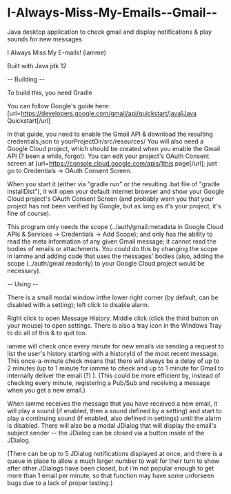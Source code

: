 # I-Always-Miss-My-Emails--Gmail--
Java desktop application to check gmail and display notifications &amp; play sounds for new messages

I Always Miss My E-mails! (iamme)

Built with Java jdk 12

-- Building --

To build this, you need Gradle

You can follow Google's guide here: [url=https://developers.google.com/gmail/api/quickstart/java]Java Quickstart[/url]

In that guide, you need to enable the Gmail API & download the resulting credentials.json to yourProjectDir/src/resources/
You will also need a Google Cloud project, which should be created when you enable the Gmail API (? been a while, forgot). You can edit your project's OAuth Consent screen at [url=https://console.cloud.google.com/apis/]this page[/url]; just go to Credentials -> OAuth Consent Screen.

When you start it (either via "gradle run" or the resulting .bat file of "gradle installDist"), it will open your default internet browser and show your Google Cloud project's OAuth Consent Screen (and probably warn you that your project has not been verified by Google, but as long as it's your project, it's fine of course).


This program only needs the <metadata> scope (../auth/gmail.metadata in Google Cloud APIs & Services -> Credentials -> Add Scope); and only has the ability to read the meta information of any given Gmail message; it cannot read the bodies of emails or attachments. You could do this by changing the scope in iamme and adding code that uses the messages' bodies (also, adding the scope (../auth/gmail.readonly) to your Google Cloud project would be necessary).


  
-- Using --


There is a small modal window inthe lower right corner (by default, can be disabled with a setting); left click to disable alarm.

Right click to open Message History. Middle click (click the third button on your mouse) to open settings.
There is also a tray icon in the Windows Tray to do all of this & to quit too.


iamme will check once every minute for new emails via sending a request to list the user's history starting with a historyId of the most recent message. 
This once-a-minute check means that there will always be a delay of up to 2 minutes (up to 1 minute for iamme to check and up to 1 minute for Gmail to internally deliver the email (?) ).
(This could be more efficient by, instead of checking every minute, registering a Pub/Sub and receiving a message when you get a new email.)


When iamme receives the message that you have received a new email, it will play a sound (if enabled, then a sound defined by a setting) and start to play a continuing sound (if enabled, also defined in settings) until the alarm is disabled. There will also be a modal JDialog that will display the email's subject sender -- the JDialog can be closed via a button inside of the JDialog.

(There can be up to 5 JDialog notifications displayed at once, and there is a queue in place to allow a much larger number to wait for their turn to show after other JDialogs have been closed, but i'm not popular enough to get more than 1 email per minute, so that function may have some unforseen bugs due to a lack of proper testing.)

